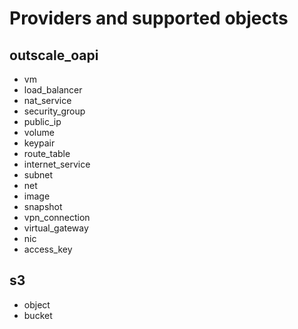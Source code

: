 # Providers and supported objects

## outscale_oapi
- vm
- load_balancer
- nat_service
- security_group
- public_ip
- volume
- keypair
- route_table
- internet_service
- subnet
- net
- image
- snapshot
- vpn_connection
- virtual_gateway
- nic
- access_key

## s3
- object
- bucket
